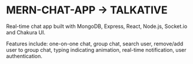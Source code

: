 # MERN-CHAT-APP -> TALKATIVE
Real-time chat app built with MongoDB, Express, React, Node.js, Socket.io and Chakura UI.

Features include: one-on-one chat, group chat, search user, remove/add user to group chat, typing indicating animation, real-time notification, user authentication.
